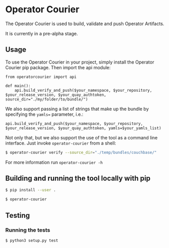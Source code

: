 # Operator Courier

The Operator Courier is used to build, validate and push Operator Artifacts.

It is currently in a pre-alpha stage.

## Usage
To use the Operator Courier in your project, simply install the Operator Courier pip package. Then import the api module:

```
from operatorcourier import api

def main():
    api.build_verify_and_push($your_namespace, $your_repository, $your_release_version, $your_quay_authtoken, source_dir="./my/folder/to/bundle/")
```

We also support passing a list of strings that make up the bundle by specifying the `yamls=` parameter, i.e.:

`api.build_verify_and_push($your_namespace, $your_repository, $your_release_version, $your_quay_authtoken, yamls=$your_yamls_list)`

Not only that, but we also support the use of the tool as a command line interface. Just invoke `operator-courier` from a shell:

```bash
$ operator-courier verify --source_dir="./temp/bundles/couchbase/"
```

For more information run `operator-courier -h`

## Building and running the tool locally with pip
```bash
$ pip install --user .

$ operator-courier
```

## Testing

### Running the tests
```bash 
$ python3 setup.py test
```
